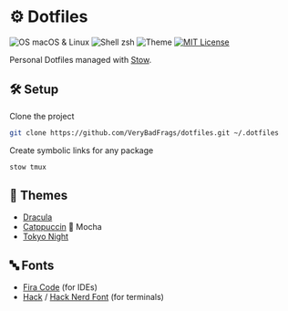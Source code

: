 # ⚙️ Dotfiles

![OS macOS & Linux](https://img.shields.io/badge/os-macOS_%7C_Linux-6272A4?labelColor=44475A)
![Shell zsh](https://img.shields.io/badge/shell-zsh-6272A4?labelColor=44475A)
![Theme](https://img.shields.io/badge/theme-🧛_Dracula-6272A4?labelColor=44475A)
[![MIT License](https://img.shields.io/github/license/verybadfrags/dotfiles?labelColor=44475A&color=6272A4)](LICENSE.txt)

Personal Dotfiles managed with [Stow](https://www.gnu.org/software/stow/).

## 🛠️ Setup

Clone the project

```sh
git clone https://github.com/VeryBadFrags/dotfiles.git ~/.dotfiles
```

Create symbolic links for any package

```sh
stow tmux
```

## 💅 Themes

- [Dracula](https://draculatheme.com/)
- [Catppuccin](https://github.com/catppuccin) 🌿 Mocha
- [Tokyo Night](https://github.com/folke/tokyonight.nvim)

## 🔤 Fonts

- [Fira Code](https://github.com/tonsky/FiraCode) (for IDEs)
- [Hack](https://sourcefoundry.org/hack/) / [Hack Nerd Font](https://github.com/ryanoasis/nerd-fonts/tree/master/patched-fonts/Hack) (for terminals)
